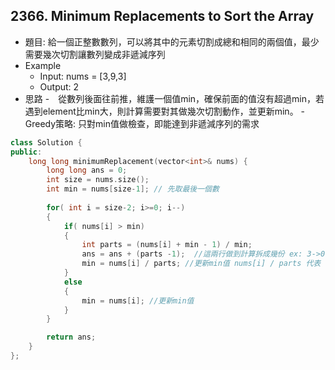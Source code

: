 ## 2366. Minimum Replacements to Sort the Array
- 題目: 給一個正整數數列，可以將其中的元素切割成總和相同的兩個值，最少需要幾次切割讓數列變成非遞減序列
- Example
    - Input: nums = [3,9,3]
    - Output: 2
- 思路
    -　從數列後面往前推，維護一個值min，確保前面的值沒有超過min，若遇到element比min大，則計算需要對其做幾次切割動作，並更新min。
    -　Greedy策略: 只對min值做檢查，即能達到非遞減序列的需求
```cpp
class Solution {
public:
    long long minimumReplacement(vector<int>& nums) {
        long long ans = 0;
        int size = nums.size();
        int min = nums[size-1]; // 先取最後一個數
        
        for( int i = size-2; i>=0; i--)
        {
            if( nums[i] > min)
            {
                int parts = (nums[i] + min - 1) / min;
                ans = ans + (parts -1);  //這兩行做到計算拆成幾份 ex: 3->0份, 4->1份
                min = nums[i] / parts; //更新min值 nums[i] / parts 代表 一份的大小為何
            }
            else
            {
                min = nums[i]; //更新min值
            }
        }

        return ans;
    }
};
```
